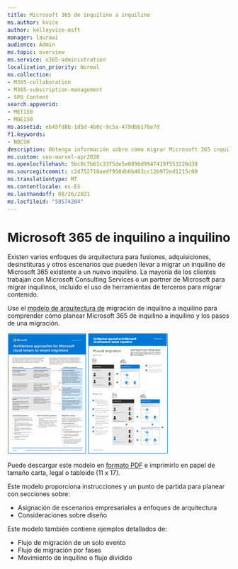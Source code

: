 ```yaml
---
title: Microsoft 365 de inquilino a inquilino
ms.author: kvice
author: kelleyvice-msft
manager: laurawi
audience: Admin
ms.topic: overview
ms.service: o365-administration
localization_priority: Normal
ms.collection:
- M365-collaboration
- M365-subscription-management
- SPO_Content
search.appverid:
- MET150
- MOE150
ms.assetid: eb45fd8b-1d5d-4b0c-9c5a-479dbb176e7d
f1.keywords:
- NOCSH
description: Obtenga información sobre cómo migrar Microsoft 365 inquilinos.
ms.custom: seo-marvel-apr2020
ms.openlocfilehash: 5bc0c7b61c33f5de5e0896d9947419f553226d30
ms.sourcegitcommit: c2d752718aedf958db6b403cc12b972ed1215c00
ms.translationtype: MT
ms.contentlocale: es-ES
ms.lasthandoff: 08/26/2021
ms.locfileid: "58574284"
---
```

# <a name="microsoft-365-tenant-to-tenant-migrations"></a>Microsoft 365 de inquilino a inquilino

Existen varios enfoques de arquitectura para fusiones, adquisiciones, desinstituras y otros escenarios que pueden llevar a migrar un inquilino de Microsoft 365 existente a un nuevo inquilino. La mayoría de los clientes trabajan con Microsoft Consulting Services o un partner de Microsoft para migrar inquilinos, incluido el uso de herramientas de terceros para migrar contenido. 

Use el [modelo de arquitectura de](https://download.microsoft.com/download/b/a/1/ba19dfe7-96e2-4983-8783-4dcff9cebe7b/microsoft-365-tenant-to-tenant-migration.pdf) migración de inquilino a inquilino para comprender cómo planear Microsoft 365 de inquilino a inquilino y los pasos de una migración.

[![Modelo de migración de inquilino a inquilino.](../media/solutions-architecture-center/msft-tenant-to-tenant-migration-thumb.png)](https://download.microsoft.com/download/b/a/1/ba19dfe7-96e2-4983-8783-4dcff9cebe7b/microsoft-365-tenant-to-tenant-migration.pdf) 

Puede descargar este modelo en [formato PDF](https://download.microsoft.com/download/b/a/1/ba19dfe7-96e2-4983-8783-4dcff9cebe7b/microsoft-365-tenant-to-tenant-migration.pdf) e imprimirlo en papel de tamaño carta, legal o tabloide (11 x 17).

Este modelo proporciona instrucciones y un punto de partida para planear con secciones sobre:

- Asignación de escenarios empresariales a enfoques de arquitectura
- Consideraciones sobre diseño

Este modelo también contiene ejemplos detallados de:

- Flujo de migración de un solo evento
- Flujo de migración por fases
- Movimiento de inquilino o flujo dividido
